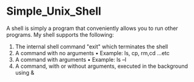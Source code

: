 # Simple_Unix_Shell
 A shell is simply a program that conveniently allows you to run other programs.
My shell supports the following: 
1. The internal shell command "exit" which terminates the shell 
2. A command with no arguments • Example: ls, cp, rm,cd …etc 
3. A command with arguments • Example: ls –l 
4. A command, with or without arguments, executed in the background using &
